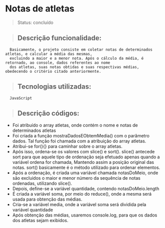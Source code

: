 <h1>Notas de atletas</h1>

> Status: concluído

> ## Descrição funcionalidade:
      Basicamente, o projeto consiste em coletar notas de determinados atletas, e calcular a média das mesmas,
      excluindo a maior e a menor nota. Após o cálculo da média, é retornado, ao console, dados referentes ao nome
      dos atletas, suas notas obtidas e suas respectivas médias, obedecendo o critério citado anteriormente.

>   ## Tecnologias utilizadas:

      JavaScript

> ## Descrição códigos:

+ Foi atribuído o array atletas, onde contém o nome e notas de determinados atletas
+ Foi criada a função mostraDadosEObtemMedia() com o parâmetro dados. Tal função foi chamada com a atribuição do array atletas.
+ Atribui-se for(){} para caminhar sobre o array atletas.
+ Após isso, ordena-se os valores com slice() e sort(). slice() antecede sort para que aquele tipo de ordenação seja efetuado
  apenas quando a variável ordena for chamada, Mantendo assim a posição original das notas. sort() basicamente é o método utilizado para ordenar elementos.
+ Após a ordenação, é criada uma variável chamada notasDoMeio, onde são excluidos o maior e menor número da sequência de notas ordenadas, utilizando slice().
+ Depois, define-se a variável quantidade, contendo notasDoMeio.length
+ É criada a variável soma, por meio do reduce(), onde a mesma será usada para obtenção das médias.
+ Cria-se a variável media, onde a variável soma será dividida pela variável quantidade
+ Após obtenção das médias, usaremos console.log, para que os dados dos atletas sejam exibidos.

  

